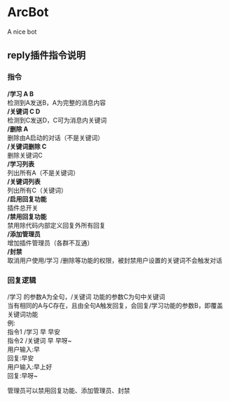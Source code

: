 # ArcBot
A nice bot
## reply插件指令说明
### 指令
**/学习 A B**  
检测到A发送B，A为完整的消息内容  
**/关键词 C D**  
检测到C发送D，C可为消息内关键词  
**/删除 A**  
删除由A启动的对话（不是关键词）  
**/关键词删除 C**  
删除关键词C  
**/学习列表**  
列出所有A（不是关键词）  
**/关键词列表**  
列出所有C（关键词）  
**/启用回复功能**  
插件总开关  
**/禁用回复功能**  
禁用除代码内部定义回复外所有回复  
**/添加管理员**  
增加插件管理员（各群不互通）  
**/封禁**  
取消用户使用/学习 /删除等功能的权限，被封禁用户设置的关键词不会触发对话  
### 回复逻辑
/学习 的参数A为全句，/关键词 功能的参数C为句中关键词  
当有相同的A与C存在，且由全句A触发回复，会回复/学习功能的参数B，即覆盖关键词功能  
例:  
指令1 /学习 早 早安  
指令2 /关键词 早 早呀~  
用户输入:早  
回复:早安  
用户输入:早上好  
回复:早呀~  
  
管理员可以禁用回复功能、添加管理员、封禁  